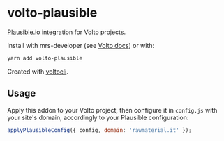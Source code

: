 # volto-plausible

[Plausible.io](https://plausible.io/) integration for Volto projects.

Install with mrs-developer (see [Volto docs](https://docs.voltocms.com/customizing/add-ons/)) or with:

```bash
yarn add volto-plausible
```

Created with [voltocli](https://github.com/nzambello/voltocli).

## Usage

Apply this addon to your Volto project, then configure it in `config.js` with your site's domain, accordingly to your Plausible configuration:

```js
applyPlausibleConfig({ config, domain: 'rawmaterial.it' });
```
